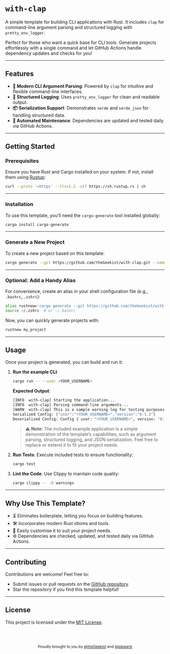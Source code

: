 # `with-clap`

A simple template for building CLI applications with Rust. It includes `clap` for command-line argument parsing and structured logging with `pretty_env_logger`.

Perfect for those who want a quick base for CLI tools. Generate projects effortlessly with a single command and let GitHub Actions handle dependency updates and checks for you!

---

## Features
- **🚀 Modern CLI Argument Parsing**: Powered by `clap` for intuitive and flexible command-line interfaces.
- **📜 Structured Logging**: Uses `pretty_env_logger` for clean and readable output.
- **📦 Serialization Support**: Demonstrates `serde` and `serde_json` for handling structured data.
- **🔄 Automated Maintenance**: Dependencies are updated and tested daily via GitHub Actions.

---

## Getting Started

### Prerequisites
Ensure you have Rust and Cargo installed on your system. If not, install them using [Rustup](https://rustup.rs):
```bash
curl --proto '=https' --tlsv1.2 -sSf https://sh.rustup.rs | sh
```

---

### Installation
To use this template, you’ll need the `cargo-generate` tool installed globally:
```bash
cargo install cargo-generate
```

---

### Generate a New Project
To create a new project based on this template:
```bash
cargo generate --git https://github.com/theGeekist/with-clap.git --name my_project
```

---

### Optional: Add a Handy Alias
For convenience, create an alias in your shell configuration file (e.g., `.bashrc`, `.zshrc`):
```bash
alias rustnew='cargo generate --git https://github.com/theGeekist/with-clap.git --name'
source ~/.zshrc  # or ~/.bashrc
```
Now, you can quickly generate projects with:
```bash
rustnew my_project
```

---

## Usage
Once your project is generated, you can build and run it:

1. **Run the example CLI**:
   ```bash
   cargo run -- --user <YOUR_USERNAME>
   ```
   **Expected Output**:
   ```bash
   [INFO  with-clap] Starting the application...
   [INFO  with-clap] Parsing command-line arguments...
   [WARN  with-clap] This is a sample warning log for testing purposes.
   Serialized Config: {"user":"<YOUR_USERNAME>","version":"0.1.3"}
   Deserialized Config: Config { user: "<YOUR_USERNAME>", version: "0.1.3" }
   ```
   > ⚠️ **Note**: The included example application is a simple demonstration of the template’s capabilities, such as argument parsing, structured logging, and JSON serialization. Feel free to replace or extend it to fit your project needs.

2. **Run Tests**:
   Execute included tests to ensure functionality:
   ```bash
   cargo test
   ```

3. **Lint the Code**:
   Use Clippy to maintain code quality:
   ```bash
   cargo clippy -- -D warnings
   ```

---

## Why Use This Template?

- ⏳ Eliminates boilerplate, letting you focus on building features.
- 🛠️ Incorporates modern Rust idioms and tools.
- 🔧 Easily customise it to suit your project needs.
- ⚙️ Dependencies are checked, updated, and tested daily via GitHub Actions.

---

## Contributing
Contributions are welcome! Feel free to:
- Submit issues or pull requests on the [GitHub repository](https://github.com/theGeekist/with-clap).
- Star the repository if you find this template helpful!

---

## License
This project is licensed under the [MIT License](LICENSE).


<br>
<br>
<p align="center">
  <sub>
    Proudly brought to you by 
    <a href="https://github.com/theGeekist" target="_blank">@theGeekist</a> and <a href="https://github.com/pipewrk" target="_blank">@pipewrk</a>
  </sub>
</p>
